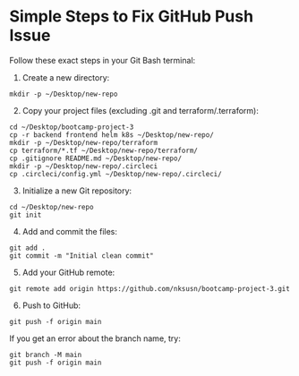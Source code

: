 # Simple Steps to Fix GitHub Push Issue

Follow these exact steps in your Git Bash terminal:

1. Create a new directory:
```
mkdir -p ~/Desktop/new-repo
```

2. Copy your project files (excluding .git and terraform/.terraform):
```
cd ~/Desktop/bootcamp-project-3
cp -r backend frontend helm k8s ~/Desktop/new-repo/
mkdir -p ~/Desktop/new-repo/terraform
cp terraform/*.tf ~/Desktop/new-repo/terraform/
cp .gitignore README.md ~/Desktop/new-repo/
mkdir -p ~/Desktop/new-repo/.circleci
cp .circleci/config.yml ~/Desktop/new-repo/.circleci/
```

3. Initialize a new Git repository:
```
cd ~/Desktop/new-repo
git init
```

4. Add and commit the files:
```
git add .
git commit -m "Initial clean commit"
```

5. Add your GitHub remote:
```
git remote add origin https://github.com/nksusn/bootcamp-project-3.git
```

6. Push to GitHub:
```
git push -f origin main
```

If you get an error about the branch name, try:
```
git branch -M main
git push -f origin main
```